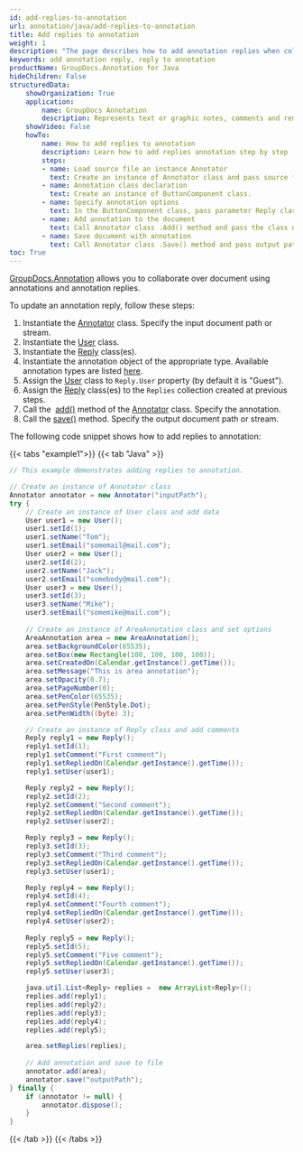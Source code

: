 ```yaml
---
id: add-replies-to-annotation
url: annotation/java/add-replies-to-annotation
title: Add replies to annotation
weight: 1
description: "The page describes how to add annotation replies when collaborate over document using GroupDocs.Annotation for Java API."
keywords: add annotation reply, reply to annotation
productName: GroupDocs.Annotation for Java
hideChildren: False
structuredData:
    showOrganization: True
    application:    
        name: GroupDocs Annotation
        description: Represents text or graphic notes, comments and remarks attached to a specific part of the content of the document using Java
    showVideo: False
    howTo:
        name: How to add replies to annotation
        description: Learn how to add replies annotation step by step
        steps:
        - name: Load source file an instance Annotator
          text: Create an instance of Annotator class and pass source file path as a constructor parameter. You may specify absolute or relative file path as per your requirements. 
        - name: Annotation class declaration
          text: Create an instance of ButtonComponent class.
        - name: Specify annotation options 
          text: In the ButtonComponent class, pass parameter Reply class with property.
        - name: Add annotation to the document
          text: Call Annotator class .Add() method and pass the class name ButtonComponent.
        - name: Save document with annotation
          text: Call Annotator class .Save() method and pass output path file.
toc: True
---
```

[GroupDocs.Annotation](https://products.groupdocs.com/annotation/java) allows you to collaborate over document using annotations and annotation replies. 
  
To update an annotation reply, follow these steps:

1.   Instantiate the [Annotator](https://reference.groupdocs.com/java/annotation/com.groupdocs.annotation/Annotator) class. Specify the input document path or stream.
2.   Instantiate the [User](https://reference.groupdocs.com/annotation/java/com.groupdocs.annotation.models/user/) class.
3.   Instantiate the [Reply](https://reference.groupdocs.com/annotation/java/com.groupdocs.annotation.models/reply/) class(es).
4.   Instantiate the annotation object of the appropriate type. Available annotation types are listed [here](https://reference.groupdocs.com/annotation/java/com.groupdocs.annotation.models.annotationmodels/).
5.   Assign the [User](https://reference.groupdocs.com/annotation/java/com.groupdocs.annotation.models/user/) class to `Reply.User` property (by default it is "Guest").
6.   Assign the [Reply](https://reference.groupdocs.com/annotation/java/com.groupdocs.annotation.models/reply/) class(es) to the `Replies` collection created at previous steps.
7.   Call the  [add()](https://reference.groupdocs.com/annotation/java/com.groupdocs.annotation/annotator/#add-com.groupdocs.annotation.models.annotationmodels.AnnotationBase-) method of the [Annotator](https://reference.groupdocs.com/java/annotation/com.groupdocs.annotation/Annotator) class. Specify the annotation.
8.   Call the [save()](https://reference.groupdocs.com/annotation/java/com.groupdocs.annotation/annotator/#save--) method. Specify the output document path or stream.

The following code snippet shows how to add replies to annotation:

{{< tabs "example1">}}
{{< tab "Java" >}}
```java
// This example demonstrates adding replies to annotation.

// Create an instance of Annotator class
Annotator annotator = new Annotator("inputPath");
try {
    // Create an instance of User class and add data
    User user1 = new User();
    user1.setId(1);
    user1.setName("Tom");
    user1.setEmail("somemail@mail.com");
    User user2 = new User();
    user2.setId(2);
    user2.setName("Jack");
    user2.setEmail("somebody@mail.com");
    User user3 = new User();
    user3.setId(3);
    user3.setName("Mike");
    user3.setEmail("somemike@mail.com");
    
    // Create an instance of AreaAnnotation class and set options
    AreaAnnotation area = new AreaAnnotation();
    area.setBackgroundColor(65535);
    area.setBox(new Rectangle(100, 100, 100, 100));
    area.setCreatedOn(Calendar.getInstance().getTime());
    area.setMessage("This is area annotation");
    area.setOpacity(0.7);
    area.setPageNumber(0);
    area.setPenColor(65535);
    area.setPenStyle(PenStyle.Dot);
    area.setPenWidth((byte) 3);

    // Create an instance of Reply class and add comments
    Reply reply1 = new Reply();
    reply1.setId(1);
    reply1.setComment("First comment");
    reply1.setRepliedOn(Calendar.getInstance().getTime());
    reply1.setUser(user1);

    Reply reply2 = new Reply();
    reply2.setId(2);
    reply2.setComment("Second comment");
    reply2.setRepliedOn(Calendar.getInstance().getTime());
    reply2.setUser(user2);

    Reply reply3 = new Reply();
    reply3.setId(3);
    reply3.setComment("Third comment");
    reply3.setRepliedOn(Calendar.getInstance().getTime());
    reply3.setUser(user1);

    Reply reply4 = new Reply();
    reply4.setId(4);
    reply4.setComment("Fourth comment");
    reply4.setRepliedOn(Calendar.getInstance().getTime());
    reply4.setUser(user2);
    
    Reply reply5 = new Reply();
    reply5.setId(5);
    reply5.setComment("Five comment");
    reply5.setRepliedOn(Calendar.getInstance().getTime());
    reply5.setUser(user3);

    java.util.List<Reply> replies =  new ArrayList<Reply>();
    replies.add(reply1);
    replies.add(reply2);
    replies.add(reply3);
    replies.add(reply4);
    replies.add(reply5);

    area.setReplies(replies);
    
    // Add annotation and save to file
    annotator.add(area);
    annotator.save("outputPath");
} finally {
    if (annotator != null) {
        annotator.dispose();
    }
}
```
{{< /tab >}}
{{< /tabs >}}